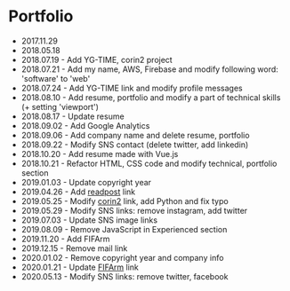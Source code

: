 # Portfolio
- 2017.11.29
- 2018.05.18
- 2018.07.19 - Add YG-TIME, corin2 project
- 2018.07.21 - Add my name, AWS, Firebase and modify following word: 'software' to 'web'
- 2018.07.24 - Add YG-TIME link and modify profile messages
- 2018.08.10 - Add resume, portfolio and modify a part of technical skills (+ setting 'viewport')
- 2018.08.17 - Update resume
- 2018.09.02 - Add Google Analytics
- 2018.09.06 - Add company name and delete resume, portfolio
- 2018.09.22 - Modify SNS contact (delete twitter, add linkedin)
- 2018.10.20 - Add resume made with Vue.js
- 2018.10.21 - Refactor HTML, CSS code and modify technical, portfolio section
- 2019.01.03 - Update copyright year
- 2019.04.26 - Add [readpost](https://readpost.co/) link
- 2019.05.25 - Modify [corin2](https://github.com/corin2/corin2) link, add Python and fix typo
- 2019.05.29 - Modify SNS links: remove instagram, add twitter
- 2019.07.03 - Update SNS image links
- 2019.08.09 - Remove JavaScript in Experienced section
- 2019.11.20 - Add FIFArm
- 2019.12.15 - Remove mail link
- 2020.01.02 - Remove copyright year and company info
- 2020.01.21 - Update [FIFArm](https://fifarm.net) link
- 2020.05.13 - Modify SNS links: remove twitter, facebook